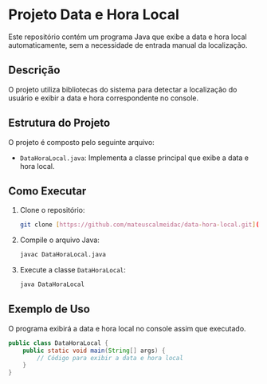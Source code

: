 # Projeto Data e Hora Local

Este repositório contém um programa Java que exibe a data e hora local automaticamente, sem a necessidade de entrada manual da localização.

## Descrição

O projeto utiliza bibliotecas do sistema para detectar a localização do usuário e exibir a data e hora correspondente no console.

## Estrutura do Projeto

O projeto é composto pelo seguinte arquivo:

* `DataHoraLocal.java`: Implementa a classe principal que exibe a data e hora local.

## Como Executar

1.  Clone o repositório:

    ```bash
    git clone [https://github.com/mateuscalmeidac/data-hora-local.git](https://github.com/mateuscalmeidac/data-hora-local.git)
    ```

2.  Compile o arquivo Java:

    ```bash
    javac DataHoraLocal.java
    ```

3.  Execute a classe `DataHoraLocal`:

    ```bash
    java DataHoraLocal
    ```

## Exemplo de Uso

O programa exibirá a data e hora local no console assim que executado.

```java
public class DataHoraLocal {
    public static void main(String[] args) {
        // Código para exibir a data e hora local
    }
}
